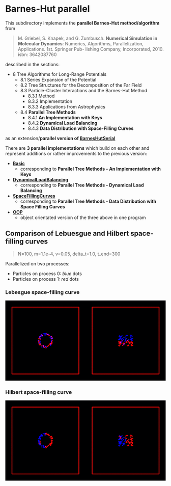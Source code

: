 # Barnes-Hut parallel

This subdirectory implements the **parallel Barnes-Hut method/algorithm** from 

> M. Griebel, S. Knapek, and G. Zumbusch. **Numerical Simulation in Molecular Dynamics**: Numerics, Algorithms, Parallelization, Applications. 1st. Springer Pub- lishing Company, Incorporated, 2010. isbn: 3642087760

described in the sections:

* 8 Tree Algorithms for Long-Range Potentials 
	* 8.1 Series Expansion of the Potential 
	* 8.2 Tree Structures for the Decomposition of the Far Field 
	* 8.3 Particle-Cluster Interactions and the Barnes-Hut Method 
		* 8.3.1 Method 
		* 8.3.2 Implementation
		* 8.3.3 Applications from Astrophysics
	* 8.4 **Parallel Tree Methods**
		* 8.4.1 **An Implementation with Keys** 
		* 8.4.2 **Dynamical Load Balancing** 
		* 8.4.3 **Data Distribution with Space-Filling Curves**

as an extension/**parallel version of [BarnesHutSerial](../BarnesHutSerial/)**
	
There are **3 parallel implementations** which build on each other and represent additions or rather improvements to the previous version:

* **[Basic](Basic/)** 
	* corresponding to **Parallel Tree Methods - An Implementation with Keys**
* **[DynamicalLoadBalancing](DynamicalLoadBalancing/)** 
	* corresponding to **Parallel Tree Methods - Dynamical Load Balancing**
* **[SpaceFillingCurves](SpaceFillingCurves/)** 
	* corresponding to **Parallel Tree Methods - Data Distribution with Space Filling Curves**
* **[OOP](OOP/)**
	* object orientated version of the three above in one program 

## Comparison of Lebuesgue and Hilbert space-filling curves

> N=100, m=1.1e-4, v=0.05, delta\_t=1.0, t\_end=300

Parallelized on two processes:
* Particles on process 0: *blue* dots 
* Particles on process 1: *red* dots

### Lebesgue space-filling curve
![](DynamicalLoadBalancing/N100m1_1e-4v0_05.gif)

### Hilbert space-filling curve
![](SpaceFillingCurves/N100m1_1e-4v0_05.gif)







